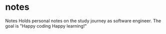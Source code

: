# notes
Notes
Holds personal notes on the study journey as software engineer. 
The goal is "Happy coding Happy learning!"
